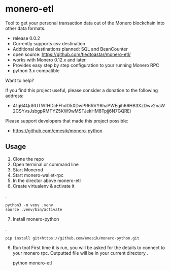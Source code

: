 # monero-etl
Tool to get your personal transaction data out of the Monero blockchain into other data formats.

* release 0.0.2
* Currently supports csv destination
* Additional  destinations planned: SQL and BeanCounter
* open source: https://github.com/tiedtoastar/monero-etl/
* works with Monero 0.12.x and later
* Provides easy step by step configuration to your running Monero RPC
* python 3.x compatible

Want to help?

If you find this project useful, please consider a donation to the following address: 

* 41q64QdRUTWfHDcFFhdD5XDwPR6RVY6haPWEgih66HB3XzDwv2naW2CSYvsJsbgpRMTYZ5KW9wMSTJekHM8Tpjj6N7GQREi

Please support developers that made this project possible:

* https://github.com/emesik/monero-python


Usage
-----------

1. Clone the repo
2. Open terminal or command line
3. Start Monerod
4. Start monero-wallet-rpc
5. In the director above monero-etl
6. Create virtualenv & activate it

.

    python3 -m venv .venv
    source .venv/bin/activate

7. Install monero-python

.

    pip install git+https://github.com/emesik/monero-python.git

6. Run tool
First time it is run, you will be asked for the details to connect to your monero rpc.
Outputted file will be in your current directory
.

    python monero-etl

